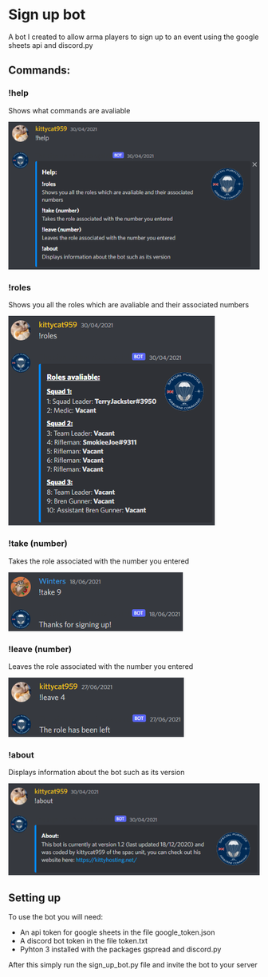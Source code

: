 # Sign up bot
A bot I created to allow arma players to sign up to an event using the google sheets api and discord.py

## Commands:
### !help
Shows what commands are avaliable

![!help](screenshots/!help.png)

### !roles
Shows you all the roles which are avaliable and their associated numbers

![!roles](screenshots/!roles.png)

### !take (number)
Takes the role associated with the number you entered

![!take](screenshots/!take.png)

### !leave (number)
Leaves the role associated with the number you entered

![!leave](screenshots/!leave.png)

### !about
Displays information about the bot such as its version

![!about](screenshots/!about.png)

## Setting up
To use the bot you will need:
- An api token for google sheets in the file google_token.json
- A discord bot token in the file token.txt
- Pyhton 3 installed with the packages gspread and discord.py

After this simply run the sign_up_bot.py file and invite the bot to your server